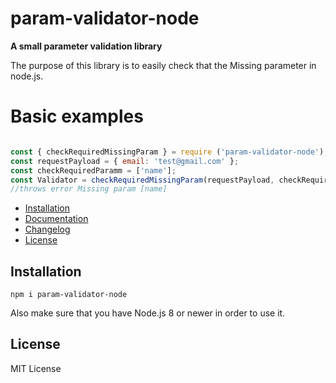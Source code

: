 # param-validator-node
**A small parameter validation library**

The purpose of this library is to easily check that the Missing parameter in node.js.

# Basic examples
```js

const { checkRequiredMissingParam } = require ('param-validator-node');
const requestPayload = { email: 'test@gmail.com' };
const checkRequiredParamm = ['name'];
const Validator = checkRequiredMissingParam(requestPayload, checkRequiredParamm);
//throws error Missing param [name]

```

- [Installation](#installation)
- [Documentation](#documentation)
- [Changelog](#changelog)
- [License](#license)

## Installation

```
npm i param-validator-node
```

Also make sure that you have Node.js 8 or newer in order to use it.



## License

MIT License
